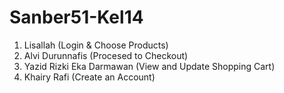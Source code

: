# Sanber51-Kel14

1. Lisallah (Login & Choose Products)
2. Alvi Durunnafis (Procesed to Checkout)
3. Yazid Rizki Eka Darmawan (View and Update Shopping Cart)
4. Khairy Rafi (Create an Account)
